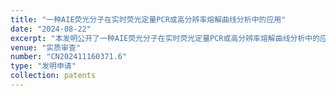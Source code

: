 ```yaml
---
title: "一种AIE荧光分子在实时荧光定量PCR或高分辨率熔解曲线分析中的应用"
date: "2024-08-22"
excerpt: "本发明公开了一种AIE荧光分子在实时荧光定量PCR或高分辨率熔解曲线分析中的应用；所述AIE荧光分子选自式(1)、式(2)结构中的任意一种。本发明AIE荧光分子用于实时荧光定量PCR和高分辨率熔解曲线分析，集灵敏度高、抗抑制剂能力强、分辨率高、多重兼容等优势，是通过高分辨率熔解曲线进行基因分型以及病原体多重检测时使用的理想染料。有效解决了现有核酸染料，由于灵敏度差、抗抑制剂能力差，应用在较低浓度模板样本及复杂样本时，效果不佳或无法检测的缺陷，尤其解决了现有染料无法提供每个序列的特异性信息等问题。"
venue: "实质审查"
number: "CN202411160371.6"
type: "发明申请"
collection: patents
---
```



